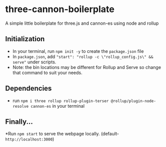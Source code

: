 # three-cannon-boilerplate
A simple little boilerplate for three.js and cannon-es using node and rollup

## Initialization
+ In your terminal, run `npm init -y` to create the `package.json` file
+ In `package.json`, add `"start": "rollup -c \"rollup_config.js\" && serve"` under scripts.
+ Note: the bin locations may be different for Rollup and Serve so change that command to suit your needs.

## Dependencies
+ run `npm i three rollup rollup-plugin-terser @rollup/plugin-node-resolve cannon-es` in your terminal

## Finally...
*Run `npm start` to serve the webpage locally. (default- `http://localhost:3000`)
